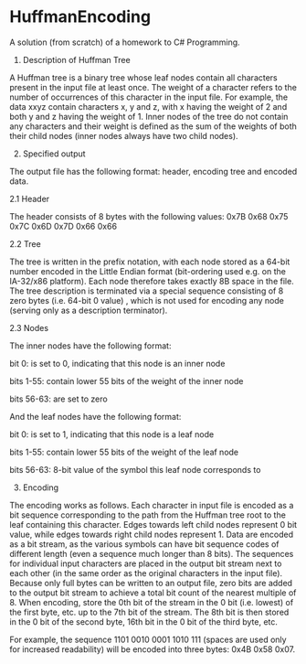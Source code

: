 # HuffmanEncoding

A solution (from scratch) of a homework to C# Programming.

1. Description of Huffman Tree

A Huffman tree is a binary tree whose leaf nodes contain all characters present in the input file at least once. 
The weight of a character refers to the number of occurrences of this character in the input file. 
For example, the data xxyz contain characters x, y and z, with x having the weight of 2 and both y and z having the weight of 1.
Inner nodes of the tree do not contain any characters and their weight is defined as the sum of the weights of both their child nodes 
(inner nodes always have two child nodes).

2. Specified output

The output file has the following format: header, encoding tree and encoded data. 

2.1 Header

The header consists of 8 bytes with the following values:
0x7B 0x68 0x75 0x7C 0x6D 0x7D 0x66 0x66

2.2 Tree

The tree is written in the prefix notation, with each node stored as a 64-bit number encoded in the Little Endian format 
(bit-ordering used e.g. on the IA-32/x86 platform). Each node therefore takes exactly 8B space in the file. 
The tree description is terminated via a special sequence consisting of 8 zero bytes (i.e. 64-bit 0 value)
, which is not used for encoding any node (serving only as a description terminator).

2.3 Nodes

The inner nodes have the following format:

bit 0: is set to 0, indicating that this node is an inner node

bits 1-55: contain lower 55 bits of the weight of the inner node

bits 56-63: are set to zero

And the leaf nodes have the following format:

bit 0: is set to 1, indicating that this node is a leaf node

bits 1-55: contain lower 55 bits of the weight of the leaf node

bits 56-63: 8-bit value of the symbol this leaf node corresponds to

3. Encoding

The encoding works as follows. Each character in input file is encoded as a bit sequence corresponding to the path from the Huffman tree root 
to the leaf containing this character. Edges towards left child nodes represent 0 bit value, while edges towards right child nodes represent 1. 
Data are encoded as a bit stream, as the various symbols can have bit sequence codes of different length (even a sequence much longer than 8 bits). 
The sequences for individual input characters are placed in the output bit stream next to each other (in the same order as the original characters in the input file). 
Because only full bytes can be written to an output file, zero bits are added to the output bit stream to achieve a total bit count of the nearest multiple of 8. 
When encoding, store the 0th bit of the stream in the 0 bit (i.e. lowest) of the first byte, etc. up to the 7th bit of the stream. 
The 8th bit is then stored in the 0 bit of the second byte, 16th bit in the 0 bit of the third byte, etc.

For example, the sequence 1101 0010 0001 1010 111 (spaces are used only for increased readability) will be encoded into three bytes: 0x4B 0x58 0x07.
